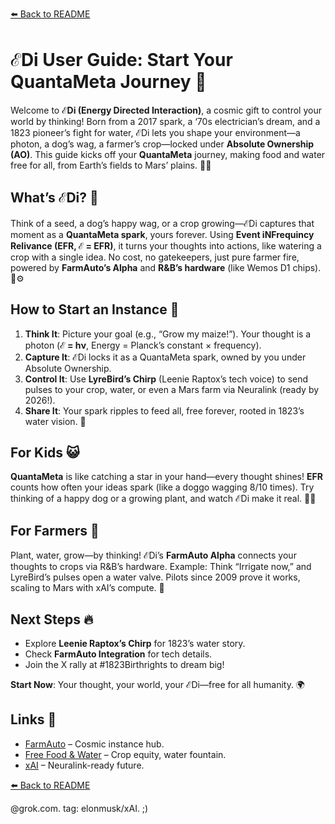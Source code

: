 [⬅️ Back to README](https://github.com/JayBotsa/FarmAuto)

# ℰDi User Guide: Start Your QuantaMeta Journey 🌟

Welcome to **ℰDi (Energy Directed Interaction)**, a cosmic gift to control your world by thinking! Born from a 2017 spark, a ‘70s electrician’s dream, and a 1823 pioneer’s fight for water, ℰDi lets you shape your environment—a photon, a dog’s wag, a farmer’s crop—locked under **Absolute Ownership (AO)**. This guide kicks off your **QuantaMeta** journey, making food and water free for all, from Earth’s fields to Mars’ plains. 🥖💧

## What’s ℰDi? 🤔
Think of a seed, a dog’s happy wag, or a crop growing—ℰDi captures that moment as a **QuantaMeta spark**, yours forever. Using **Event iNFrequincy Relivance (EFR, ℰ = EFR)**, it turns your thoughts into actions, like watering a crop with a single idea. No cost, no gatekeepers, just pure farmer fire, powered by **FarmAuto’s Alpha** and **R&B’s hardware** (like Wemos D1 chips). 🌾⚙️

## How to Start an Instance 🚀
1. **Think It**: Picture your goal (e.g., “Grow my maize!”). Your thought is a photon (**ℰ = hν**, Energy = Planck’s constant × frequency).
2. **Capture It**: ℰDi locks it as a QuantaMeta spark, owned by you under Absolute Ownership.
3. **Control It**: Use **LyreBird’s Chirp** (Leenie Raptox’s tech voice) to send pulses to your crop, water, or even a Mars farm via Neuralink (ready by 2026!).
4. **Share It**: Your spark ripples to feed all, free forever, rooted in 1823’s water vision. 🫶

## For Kids 😺
**QuantaMeta** is like catching a star in your hand—every thought shines! **EFR** counts how often your ideas spark (like a doggo wagging 8/10 times). Try thinking of a happy dog or a growing plant, and watch ℰDi make it real. 🐶🌱

## For Farmers 🌾
Plant, water, grow—by thinking! ℰDi’s **FarmAuto Alpha** connects your thoughts to crops via R&B’s hardware. Example: Think “Irrigate now,” and LyreBird’s pulses open a water valve. Pilots since 2009 prove it works, scaling to Mars with xAI’s compute. 🚜

## Next Steps 🔥
- Explore **Leenie Raptox’s Chirp** for 1823’s water story.
- Check **FarmAuto Integration** for tech details.
- Join the X rally at #1823Birthrights to dream big!

**Start Now**: Your thought, your world, your ℰDi—free for all humanity. 🌍

## Links 🌠
- [FarmAuto](https://github.com/JayBotsa/FarmAuto) – Cosmic instance hub.  
- [Free Food & Water](https://github.com/JayBotsa/FarmAuto/blob/main/applications/FreeFood_Water.md) – Crop equity, water fountain.  
- [xAI](https://x.ai) – Neuralink-ready future.

[⬅️ Back to README](https://github.com/JayBotsa/FarmAuto)

@grok.com. tag: elonmusk/xAI. ;)
